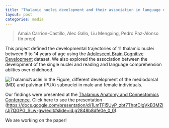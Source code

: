 ```yaml
---
title: "Thalamic nuclei development and their association in language development over middle childhood"
layout: post
categories: media
---
```


> Amaia Carrion-Castillo, Alec Gallo, Liu Mengxing, Pedro Paz-Alonso (In prep)

This project defined the developmental trajectories of 11 thalamic nuclei between 9 to 14 years of age using the [Adolescent Brain Cognitive Development](https://abcdstudy.org/) dataset. We also explored the association between the development of the single nuclei and reading and language comprehension abilties over childhood.

![ThalamicNuclei](https://raw.githubusercontent.com/alecgallo/alecgallo.github.io/master/ThalamicNuclei.png)
In the Figure, different development of the mediodorsal (MD) and pulvinar (PUA) subnuclei in male and female individuals. 

Our findings were presented at the [Thalamus Anatomy and Connectomics Conference](https://www.tuebingen.mpg.de/203331/schedule). Click here to see the presentation (https://docs.google.com/presentation/d/1LmTFl5UyP_zbt7ThptDlgVkB3MZlrJj7QGPG_SLw-gw/edit#slide=id.g2848b8dfe0e_0_0). 

We are working on the paper!
